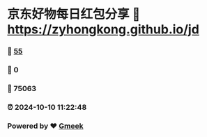 # 京东好物每日红包分享 :link: https://zyhongkong.github.io/jd 
### :page_facing_up: [55](https://zyhongkong.github.io/jd/tag.html) 
### :speech_balloon: 0 
### :hibiscus: 75063 
### :alarm_clock: 2024-10-10 11:22:48 
### Powered by :heart: [Gmeek](https://github.com/Meekdai/Gmeek)
